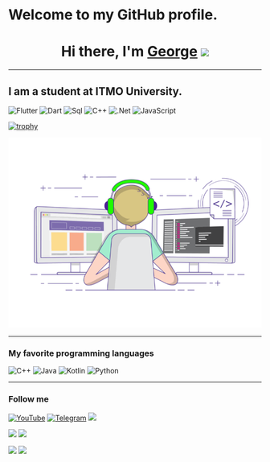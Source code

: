 # Welcome to my GitHub profile.

<h1 align="center">Hi there, I'm <a href="https://t.me/georgedemyan" target="_blank">George</a> 
<img src="https://github.com/blackcater/blackcater/raw/main/images/Hi.gif" height="32"/></h1>

---
## I am a student at ITMO University.

![Flutter](https://img.shields.io/badge/-Flutter-090909?style=for-the-badge&logo=flutter&logoColor=47C5FB)
![Dart](https://img.shields.io/badge/-Dart-090909?style=for-the-badge&logo=dart&logoColor=097CDB)
![Sql](https://img.shields.io/badge/-Sql-090909?style=for-the-badge&logo=mysql&logoColor=006488)
![C++](https://img.shields.io/badge/-C++-090909?style=for-the-badge&logo=C%2b%2b&logoColor=6296CC)
![.Net](https://img.shields.io/badge/-Framework-090909?style=for-the-badge&logo=.net&logoColor=E5D3FF)
![JavaScript](https://img.shields.io/badge/-JavaScript-090909?style=for-the-badge&logo=JavaScript&logoColor=E9D54D)


[![trophy](https://github-profile-trophy.vercel.app/?username=georgedem975&theme=onedark/?username=ryo-ma&row=1)](https://github.com/georgedem975)

[![me](https://github.com/georgedem975/georgedem975/blob/master/gif/programmer.gif)](https://t.me/georgedemyan)

---

### My favorite programming languages

![C++](https://img.shields.io/badge/c++-%2300599C.svg?style=for-the-badge&logo=c%2B%2B&logoColor=white)
![Java](https://img.shields.io/badge/java-%23ED8B00.svg?style=for-the-badge&logo=java&logoColor=white)
![Kotlin](https://img.shields.io/badge/kotlin-%237F52FF.svg?style=for-the-badge&logo=kotlin&logoColor=white)
![Python](https://img.shields.io/badge/python-3670A0?style=for-the-badge&logo=python&logoColor=ffdd54)

---

### Follow me

[![YouTube](https://img.shields.io/badge/-Youtube-090909?style=for-the-badge&logo=YouTube&logoColor=FF0000)](https://www.youtube.com/channel/UCB9QYH6lwgmargyyhMsFShA)
[![Telegram](https://img.shields.io/badge/-Telegram-090909?style=for-the-badge&logo=telegram&logoColor=27A0D9)](https://t.me/georgedemyan)
![](https://github-profile-summary-cards.vercel.app/api/cards/profile-details?username=georgedem975&theme=solarized_dark)

![](https://github-profile-summary-cards.vercel.app/api/cards/most-commit-language?username=georgedem975&theme=solarized_dark)
![](https://github-profile-summary-cards.vercel.app/api/cards/repos-per-language?username=georgedem975&theme=solarized_dark)

![](https://github-profile-summary-cards.vercel.app/api/cards/stats?username=georgedem975&theme=solarized_dark)
![](https://github-profile-summary-cards.vercel.app/api/cards/productive-time?username=georgedem975&theme=solarized_dark)